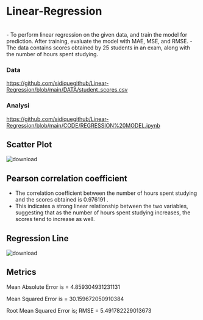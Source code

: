 # Linear-Regression
<br>
- To perform linear regression on the given data, and train the model for prediction. After training, evaluate the model with MAE, MSE, and RMSE. 
- The data contains scores obtained by 25 students in an exam, along with the number of hours spent studying. 

### Data
https://github.com/sidiquegithub/Linear-Regression/blob/main/DATA/student_scores.csv

### Analysi
https://github.com/sidiquegithub/Linear-Regression/blob/main/CODE/REGRESSION%20MODEL.ipynb

## Scatter Plot 
![download](https://github.com/sidiquegithub/Linear-Regression/assets/110783832/fee20aed-aa3b-4d7e-93d4-ed0cce877135)

## Pearson correlation coefficient

- The correlation coefficient between the number of hours spent studying and the scores obtained is 0.976191 . 
- This indicates a strong linear relationship between the two variables, suggesting that as the number of hours spent studying increases, the scores tend to increase as well.


## Regression Line

![download](https://github.com/sidiquegithub/Linear-Regression/assets/110783832/22c7e401-9645-4280-9319-25384bedd7c2)

## Metrics


Mean Absolute Error is =  4.859304931231131

Mean Squared Error is =  30.159672050910384

Root Mean Squared Error is; RMSE =  5.491782229013673
